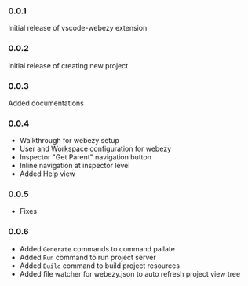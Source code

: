 ### 0.0.1

Initial release of vscode-webezy extension

### 0.0.2

Initial release of creating new project 

### 0.0.3

Added documentations

### 0.0.4

- Walkthrough for webezy setup
- User and Workspace configuration for webezy
- Inspector "Get Parent" navigation button
- Inline navigation at inspector level
- Added Help view

### 0.0.5

- Fixes

### 0.0.6

- Added `Generate` commands to command pallate
- Added `Run` command to run project server
- Added `Build` command to build project resources
- Added file watcher for webezy.json to auto refresh project view tree